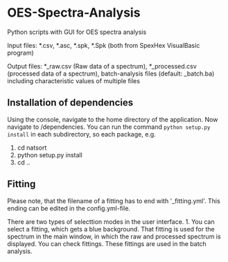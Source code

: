# OES-Spectra-Analysis

Python scripts with GUI for OES spectra analysis

Input files:
*.csv, *.asc, *.spk, *.Spk (both from SpexHex VisualBasic program)

Output files:
*_raw.csv (Raw data of a spectrum),
*_processed.csv (processed data of a spectrum),
batch-analysis files (default: _batch.ba) including characteristic values of multiple files


## Installation of dependencies
Using the console, navigate to the home directory of the application. Now navigate to /dependencies. You can run the command `python setup.py install` in each subdirectory, so each package, e.g.
1. cd natsort
1. python setup.py install
1. cd ..


## Fitting

Please note, that the filename of a fitting has to end with '_fitting.yml'. This ending can be edited in the config.yml-file.

There are two types of selecttion modes in the user interface. 1. You can select a fitting, which gets a blue background. That fitting is used for the spectrum in the main window, in which the raw and processed spectrum is displayed. You can check fittings. These fittings are used in the batch analysis.
